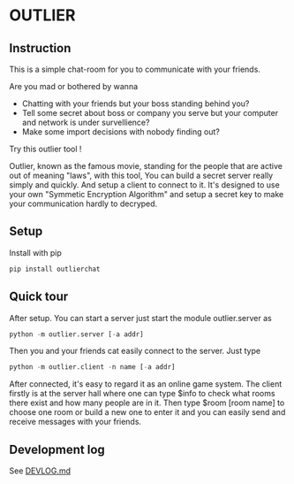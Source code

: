 <!--
 * @Date: 2023-01-07 22:59:34
 * @LastEditors: ThetisEliza wxf199601@gmail.com
 * @LastEditTime: 2023-01-10 18:10:35
 * @FilePath: /outlier/README.md
-->
# OUTLIER

## Instruction

This is a simple chat-room for you to communicate with your friends.

Are you mad or bothered by wanna

* Chatting with your friends but your boss standing behind you?
* Tell some secret about boss or company you serve but your computer and network is under survellience?
* Make some import decisions with nobody finding out?

Try this outlier tool !

Outlier, known as the famous movie, standing for the people that are active out of meaning "laws", with this tool,
You can build a secret server really simply and quickly. And setup a client to connect to it. It's designed to use
your own "Symmetic Encryption Algorithm" and setup a secret key to make your communication hardly to decryped.

## Setup

Install with pip
```bash
pip install outlierchat
```

## Quick tour

After setup. You can start a server just start the module outlier.server as
```python
python -m outlier.server [-a addr]
```

Then you and your friends cat easily connect to the server. Just type
```python
python -m outlier.client -n name [-a addr]
```

After connected, it's easy to regard it as an online game system. The client firstly is 
at the server hall where one can type $info to check what rooms there exist and
how many people are in it. Then type $room [room name] to choose one room or build a new one to enter it and you can easily send and receive messages with your friends.

## Development log

See [DEVLOG.md](https://github.com/ThetisEliza/outlier/DEVLOG.md)



